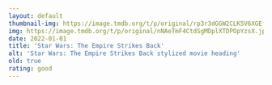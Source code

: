 ```yaml
---
layout: default
thumbnail-img: https://image.tmdb.org/t/p/original/rp3r3dGGW2CLK5V6XGEfbBzUofI.png
img: https://image.tmdb.org/t/p/original/nNAeTmF4CtdSgMDplXTDPOpYzsX.jpg
date: 2022-01-01
title: 'Star Wars: The Empire Strikes Back'
alt: 'Star Wars: The Empire Strikes Back stylized movie heading'
old: true
rating: good
---
```

